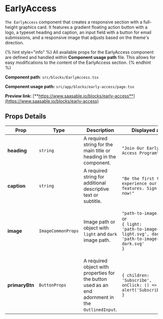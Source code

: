 # EarlyAccess

`The EarlyAccess` component that creates a responsive section with a full-height graphics card. It features a gradient floating action button with a logo, a typeset heading and caption, an input field with a button for email submissions, and a responsive image that adjusts based on the theme's direction.

{% hint style="info" %}
All available props for the EarlyAccess component are defined and handled within **Component usage path** file. This allows for easy modifications to the content of the EarlyAccess section.
{% endhint %}

**Component path**: `src/blocks/EarlyAccess.tsx`

**Component usage path:**  `src/app/blocks/early-access/page.tsx`

**Preview link:** [**https://www.saasable.io/blocks/early-access**](https://www.saasable.io/blocks/early-access)

## Props Details

| Prop           | Type               | Description                                                                                       | Displayed as                                                                                                                          |
| -------------- | ------------------ | ------------------------------------------------------------------------------------------------- | ------------------------------------------------------------------------------------------------------------------------------------- |
| **heading**    | `string`           | A required string for the main title or heading in the component.                                 | `"Join Our Early Access Program"`                                                                                                     |
| **caption**    | `string`           | A required string for additional descriptive text or subtitle.                                    | `"Be the first to experience our new features. Sign up now!"`                                                                         |
| **image**      | `ImageCommonProps` | Image path or object with `light` and `dark` image path.                                          | <p><code>"path-to-image.svg"</code><br>  or <br><code>{ light: 'path-to-image-light.svg', dark: 'path-to-image-dark.svg' }</code></p> |
| **primaryBtn** | `ButtonProps`      | A required object with properties for the button used as an end adornment in the `OutlinedInput`. | `{ children: 'Subscribe', onClick: () => alert('Subscribed!') }`                                                                      |
